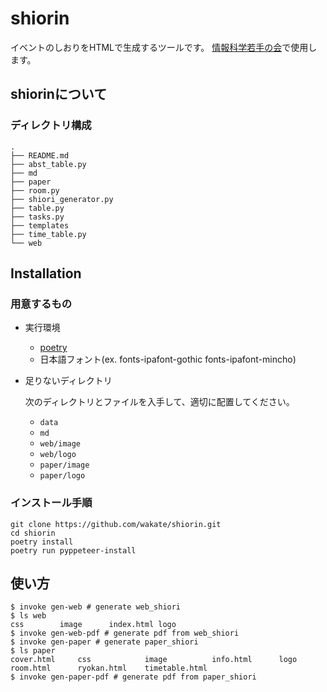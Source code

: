 # shiorin

イベントのしおりをHTMLで生成するツールです。
[情報科学若手の会](wakate.org)で使用します。

## shiorinについて

### ディレクトリ構成
```
.
├── README.md
├── abst_table.py
├── md
├── paper
├── room.py
├── shiori_generator.py
├── table.py
├── tasks.py
├── templates
├── time_table.py
└── web
```

## Installation

### 用意するもの

- 実行環境
    - [poetry](https://python-poetry.org)
    - 日本語フォント(ex. fonts-ipafont-gothic fonts-ipafont-mincho)

- 足りないディレクトリ

  次のディレクトリとファイルを入手して、適切に配置してください。
    - `data`
    - `md`
    - `web/image`
    - `web/logo`
    - `paper/image`
    - `paper/logo`

### インストール手順

```
git clone https://github.com/wakate/shiorin.git
cd shiorin
poetry install
poetry run pyppeteer-install
```

## 使い方

```
$ invoke gen-web # generate web_shiori
$ ls web
css        image      index.html logo
$ invoke gen-web-pdf # generate pdf from web_shiori
$ invoke gen-paper # generate paper_shiori
$ ls paper
cover.html     css            image          info.html      logo           room.html      ryokan.html    timetable.html
$ invoke gen-paper-pdf # generate pdf from paper_shiori
```
